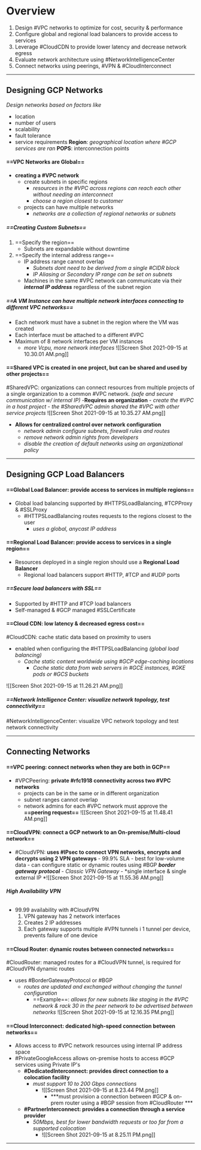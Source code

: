 # Overview
1. Design #VPC networks to optimize for cost, security & performance
2. Configure global and regional load balancers to provide access to services
3. Leverage #CloudCDN to provide lower latency and decrease network egress
4. Evaluate network architecture using #NetworkIntelligenceCenter
5. Connect networks using peerings, #VPN & #CloudInterconnect 

---
## Designing GCP Networks
*Design networks based on factors like*
- location
- number of users
- scalability
- fault tolerance
- service requirements
**Region**: *geographical location where #GCP services are ran*
**POPS**: interconnection points

#### ==VPC Networks are Global==
- **creating a #VPC network**
	- create subnets in specific regions
		- *resources in the #VPC across regions can reach each other without needing an interconnect*
		- *choose a region closest to customer*
	- projects can have multiple networks
		- *networks are a collection of regional networks or subnets*

##### ==Creating Custom Subnets==
1. ==Specify the region==
	- Subnets are expandable without downtime
2. ==Specify the internal address range==
	- IP address range cannot overlap
		- *Subnets dont need to be derived from a single #CIDR block*
		- *IP Aliasing or Secondary IP range can be set on subnets*
	- Machines in the same #VPC network can communicate via their ***internal IP address*** regardless of the subnet region

##### ==A VM Instance can have multiple network interfaces connecting to different VPC networks==
- Each network must have a subnet in the region where the VM was created
- Each interface must be attached to a different #VPC 
- Maximum of 8 network interfaces per VM instances 
	- *more Vcpu, more network interfaces* ![[Screen Shot 2021-09-15 at 10.30.01 AM.png]]

#### ==Shared VPC is created in one project, but can be shared and used by other projects==
#SharedVPC: organizations can connect resources from multiple projects of a single organization to a common #VPC network. *(safe and secure communication w/ internal IP)*
-**Requires an organization**
	- *create the #VPC in a host project*
	- *the #SharedVPC admin shared the #VPC with other service projects* ![[Screen Shot 2021-09-15 at 10.35.27 AM.png]]
- **Allows for centralized control over network configuration**
	- *network admin configure subnets, firewall rules and routes*
	- *remove network admin rights from developers*
	- *disable the creation of default networks using an organizational policy*

---
## Designing GCP Load Balancers
#### ==Global Load Balancer: provide access to services in multiple regions==
- Global load balancing supported by #HTTPSLoadBalancing, #TCPProxy & #SSLProxy 
	- #HTTPSLoadBalancing routes requests to the regions closest to the user
		- *uses a global, anycast IP address* 

#### ==Regional Load Balancer: provide access to services in a single region==
- Resources deployed in a single region should use a **Regional Load Balancer** 
	- Regional load balancers support #HTTP, #TCP and #UDP ports 

##### ==Secure load balancers with SSL==
- Supported by #HTTP and #TCP load balancers
- Self-managed & #GCP managed #SSLCertificate 

#### ==Cloud CDN: low latency & decreased egress cost==
#CloudCDN: cache static data based on proximity to users
- enabled when configuring the #HTTPSLoadBalancing *(global load balancing)*
	- *Cache static content worldwide using #GCP edge-caching locations*
		- *Cache static data from web servers in #GCE instances, #GKE pods or #GCS buckets*

![[Screen Shot 2021-09-15 at 11.26.21 AM.png]]

##### ==Network Intelligence Center: visualize network topology, test connectivity==
#NetworkIntelligenceCenter: visualize VPC network topology and test network connectivity

---
## Connecting Networks
#### ==VPC peering: connect networks when they are both in GCP==
- #VPCPeering: **private #rfc1918 connectivity across two #VPC networks**
	- projects can be in the same or in different organization
	- subnet ranges cannot overlap
	- network admins for each #VPC network must approve the **==peering request==** ![[Screen Shot 2021-09-15 at 11.48.41 AM.png]]

#### ==CloudVPN: connect a GCP network to an On-premise/Multi-cloud network==
- #CloudVPN: **uses #IPsec to connect VPN networks, encrypts and decrypts using 2 VPN gateways**
		- 99.9% SLA
		- best for low-volume data
		- can configure static or dynamic routes using #BGP ***border gateway protocol*** 
			- *Classic VPN Gateway*
				- *single interface & single external IP *![[Screen Shot 2021-09-15 at 11.55.36 AM.png]]

###### **High Availability VPN**
- 99.99 availability with #CloudVPN
	1. VPN gateway has 2 network interfaces
	2. Creates 2 IP addresses
	3. Each gateway supports multiple #VPN tunnels
		i 1 tunnel per device, prevents failure of one device
		
		
#### ==Cloud Router: dynamic routes between connected networks==
#CloudRouter: managed routes for a #CloudVPN tunnel, is required for #CloudVPN dynamic routes
- uses #BorderGatewayProtocol or #BGP 
	- *routes are updated and exchanged without changing the tunnel configuration*
		- ==Example==: *allows for new subnets like staging in the #VPC network & rack 30 in the peer network to be advertised between networks* ![[Screen Shot 2021-09-15 at 12.16.35 PM.png]]

#### ==Cloud Interconnect: dedicated high-speed connection between networks==
- Allows access to #VPC network resources using internal IP address space
- #PrivateGoogleAccess allows on-premise hosts to access #GCP services using Private IP's
	- **#DedicatedInterconnect: provides direct connection to a colocation facility**
		- *must support 10 to 200 Gbps connections*
			- ![[Screen Shot 2021-09-15 at 8.23.44 PM.png]]
				- ***must provision a connection between #GCP & on-prem router using a #BGP session from #CloudRouter ***
	- **#PartnerInterconnect: provides a connection through a service provider** 
		- *50Mbps, best for lower bandwidth requests or too far from a supported colocation*
			- ![[Screen Shot 2021-09-15 at 8.25.11 PM.png]]




---
